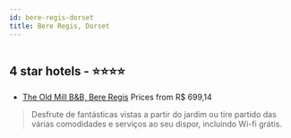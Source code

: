 ```yaml
---
id: bere-regis-dorset
title: Bere Regis, Dorset
---
```


<center><img src="https://i.travelapi.com/hotels/13000000/12760000/12753900/12753819/0e15bb58_z.jpg" alt="" /></center>


##  4 star hotels - ⭐️⭐️⭐️⭐️

-    [The Old Mill B&B, Bere Regis](https://us.hurb.com/hotels/bere-regis/the-old-mill-b-b-bere-regis-HT-KDHQ?cmp=18055) Prices from R$ 699,14
   > Desfrute de fantásticas vistas a partir do jardim ou tire partido das várias comodidades e serviços ao seu dispor, incluindo Wi-fi grátis.
